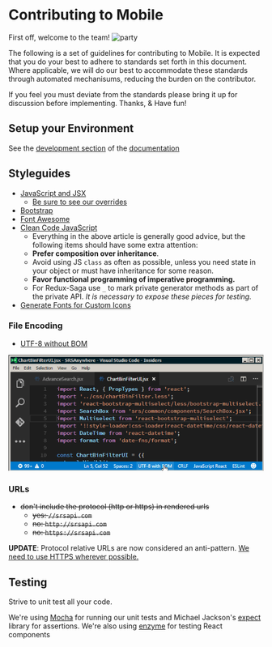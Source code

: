 # Contributing to Mobile

First off, welcome to the team! ![party]

[party]: https://assets-cdn.github.com/images/icons/emoji/unicode/1f389.png

The following is a set of guidelines for contributing to Mobile.
It is expected that you do your best to adhere to standards set forth in this document.
Where applicable, we will do our best to accommodate these standards through automated mechanisums,
reducing the burden on the contributor.

If you feel you must deviate from the standards please bring it up for discussion
before implementing. Thanks, & Have fun!

## Setup your Environment

See the [development section](./docs/development/README.md) of the [documentation](./docs/README.md)

## Styleguides

- [JavaScript and JSX](https://github.com/airbnb/javascript)
  - [Be sure to see our overrides](./docs/development/StyleOverride.md)
- [Bootstrap](http://getbootstrap.com/css/)
- [Font Awesome](http://fontawesome.io/icons/)
- [Clean Code JavaScript](https://github.com/ryanmcdermott/clean-code-javascript)
  - Everything in the above article is generally good advice, but the following items should have some extra attention:
  - **Prefer composition over inheritance**.
  - Avoid using JS `class` as often as possible, unless you need state in your object or must have inheritance for some reason.
  - **Favor functional programming of imperative programming.**
  - For Redux-Saga use `_` to mark private generator methods as part of the private API. *It is necessary to expose these pieces for testing.*
- [Generate Fonts for Custom Icons](https://icomoon.io/app/#/select)


### File Encoding

- [UTF-8 without BOM](https://github.com/Microsoft/vscode/issues/751#issuecomment-191857334)

![Mobile](./docs/noBOM.gif)

### URLs

- ~~don't include the protocol (http or https) in rendered urls~~
  - ~~yes: `//srsapi.com`~~
  - ~~no: `http://srsapi.com`~~
  - ~~no: `https://srsapi.com`~~

**UPDATE**: Protocol relative URLs are now considered an anti-pattern. [We need to use HTTPS wherever possible.](https://www.paulirish.com/2010/the-protocol-relative-url/)

## Testing

Strive to unit test all your code.

We're using [Mocha](https://mochajs.org/) for running our unit tests
and Michael Jackson's [expect](https://github.com/mjackson/expect) library for assertions.
We're also using [enzyme](https://github.com/airbnb/enzyme/tree/master/docs) for testing React components
